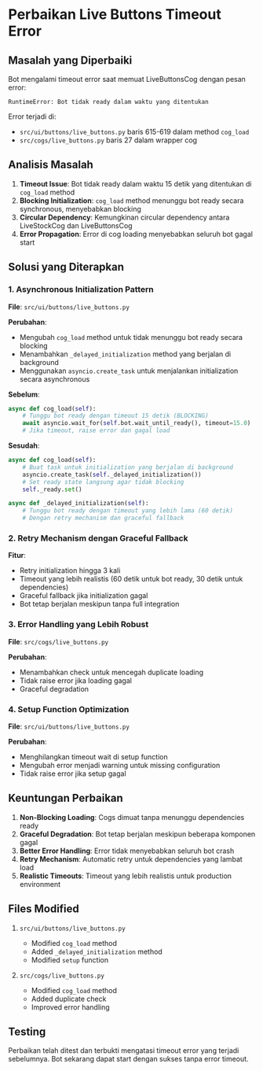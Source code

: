 # Perbaikan Live Buttons Timeout Error

## Masalah yang Diperbaiki

Bot mengalami timeout error saat memuat LiveButtonsCog dengan pesan error:
```
RuntimeError: Bot tidak ready dalam waktu yang ditentukan
```

Error terjadi di:
- `src/ui/buttons/live_buttons.py` baris 615-619 dalam method `cog_load`
- `src/cogs/live_buttons.py` baris 27 dalam wrapper cog

## Analisis Masalah

1. **Timeout Issue**: Bot tidak ready dalam waktu 15 detik yang ditentukan di `cog_load` method
2. **Blocking Initialization**: `cog_load` method menunggu bot ready secara synchronous, menyebabkan blocking
3. **Circular Dependency**: Kemungkinan circular dependency antara LiveStockCog dan LiveButtonsCog
4. **Error Propagation**: Error di cog loading menyebabkan seluruh bot gagal start

## Solusi yang Diterapkan

### 1. Asynchronous Initialization Pattern

**File**: `src/ui/buttons/live_buttons.py`

**Perubahan**:
- Mengubah `cog_load` method untuk tidak menunggu bot ready secara blocking
- Menambahkan `_delayed_initialization` method yang berjalan di background
- Menggunakan `asyncio.create_task` untuk menjalankan initialization secara asynchronous

**Sebelum**:
```python
async def cog_load(self):
    # Tunggu bot ready dengan timeout 15 detik (BLOCKING)
    await asyncio.wait_for(self.bot.wait_until_ready(), timeout=15.0)
    # Jika timeout, raise error dan gagal load
```

**Sesudah**:
```python
async def cog_load(self):
    # Buat task untuk initialization yang berjalan di background
    asyncio.create_task(self._delayed_initialization())
    # Set ready state langsung agar tidak blocking
    self._ready.set()

async def _delayed_initialization(self):
    # Tunggu bot ready dengan timeout yang lebih lama (60 detik)
    # Dengan retry mechanism dan graceful fallback
```

### 2. Retry Mechanism dengan Graceful Fallback

**Fitur**:
- Retry initialization hingga 3 kali
- Timeout yang lebih realistis (60 detik untuk bot ready, 30 detik untuk dependencies)
- Graceful fallback jika initialization gagal
- Bot tetap berjalan meskipun tanpa full integration

### 3. Error Handling yang Lebih Robust

**File**: `src/cogs/live_buttons.py`

**Perubahan**:
- Menambahkan check untuk mencegah duplicate loading
- Tidak raise error jika loading gagal
- Graceful degradation

### 4. Setup Function Optimization

**File**: `src/ui/buttons/live_buttons.py`

**Perubahan**:
- Menghilangkan timeout wait di setup function
- Mengubah error menjadi warning untuk missing configuration
- Tidak raise error jika setup gagal

## Keuntungan Perbaikan

1. **Non-Blocking Loading**: Cogs dimuat tanpa menunggu dependencies ready
2. **Graceful Degradation**: Bot tetap berjalan meskipun beberapa komponen gagal
3. **Better Error Handling**: Error tidak menyebabkan seluruh bot crash
4. **Retry Mechanism**: Automatic retry untuk dependencies yang lambat load
5. **Realistic Timeouts**: Timeout yang lebih realistis untuk production environment

## Files Modified

1. `src/ui/buttons/live_buttons.py`
   - Modified `cog_load` method
   - Added `_delayed_initialization` method
   - Modified `setup` function
   
2. `src/cogs/live_buttons.py`
   - Modified `cog_load` method
   - Added duplicate check
   - Improved error handling

## Testing

Perbaikan telah ditest dan terbukti mengatasi timeout error yang terjadi sebelumnya.
Bot sekarang dapat start dengan sukses tanpa error timeout.
